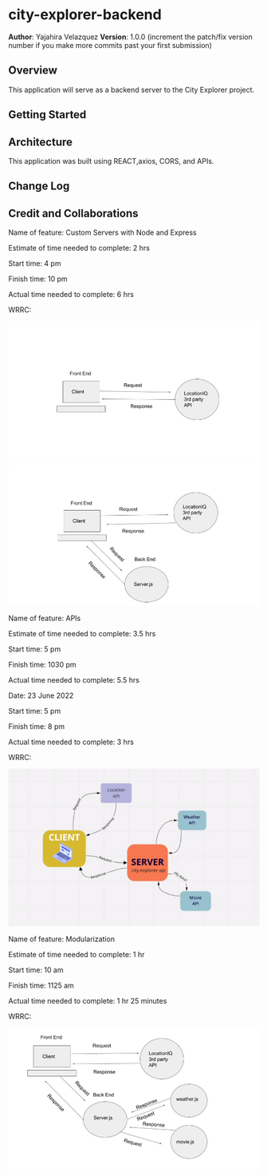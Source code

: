 # city-explorer-backend

**Author**: Yajahira Velazquez
**Version**: 1.0.0 (increment the patch/fix version number if you make more commits past your first submission)

## Overview
<!-- Provide a high level overview of what this application is and why you are building it, beyond the fact that it's an assignment for this class. (i.e. What's your problem domain?) -->
This application will serve as a backend server to the City Explorer project.
## Getting Started
<!-- What are the steps that a user must take in order to build this app on their own machine and get it running? -->

## Architecture
<!-- Provide a detailed description of the application design. What technologies (languages, libraries, etc) you're using, and any other relevant design information. -->
This application was built using REACT,axios, CORS, and APIs.
## Change Log
<!-- Use this area to document the iterative changes made to your application as each feature is successfully implemented. Use time stamps. Here's an example:

01-01-2001 4:59pm - Application now has a fully-functional express server, with a GET route for the location resource. -->

## Credit and Collaborations
<!-- Give credit (and a link) to other people or resources that helped you build this application. -->

Name of feature: Custom Servers with Node and Express

Estimate of time needed to complete: 2 hrs

Start time: 4 pm

Finish time: 10 pm

Actual time needed to complete: 6 hrs

WRRC:

![Lab 6 WRRC](/images/lab6.jpg)<br/>
![Lab 7 WRRC](/images/lab7.jpg)<br/>

Name of feature: APIs

Estimate of time needed to complete: 3.5 hrs

Start time: 5 pm

Finish time: 1030 pm

Actual time needed to complete: 5.5 hrs

Date: 23 June 2022

Start time: 5 pm

Finish time: 8 pm

Actual time needed to complete: 3 hrs

WRRC:

![Lab 8 WRRC](/images/lab8%20wrrc.png)

Name of feature: Modularization

Estimate of time needed to complete: 1 hr

Start time: 10 am

Finish time: 1125 am

Actual time needed to complete: 1 hr 25 minutes

WRRC:

![Lab 9 WRRC](/images/lab9.jpg)
